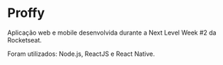 # Proffy
Aplicação web e mobile desenvolvida durante a Next Level Week #2 da Rocketseat.

Foram utilizados: Node.js, ReactJS e React Native.
